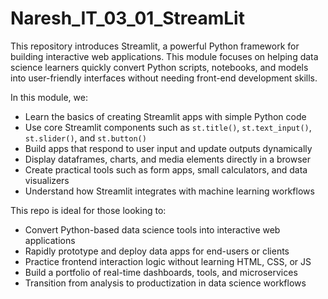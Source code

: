 # Naresh_IT_03_01_StreamLit

This repository introduces Streamlit, a powerful Python framework for building interactive web applications. This module focuses on helping data science learners quickly convert Python scripts, notebooks, and models into user-friendly interfaces without needing front-end development skills.

In this module, we:

- Learn the basics of creating Streamlit apps with simple Python code
- Use core Streamlit components such as `st.title()`, `st.text_input()`, `st.slider()`, and `st.button()`
- Build apps that respond to user input and update outputs dynamically
- Display dataframes, charts, and media elements directly in a browser
- Create practical tools such as form apps, small calculators, and data visualizers
- Understand how Streamlit integrates with machine learning workflows

This repo is ideal for those looking to:

- Convert Python-based data science tools into interactive web applications
- Rapidly prototype and deploy data apps for end-users or clients
- Practice frontend interaction logic without learning HTML, CSS, or JS
- Build a portfolio of real-time dashboards, tools, and microservices
- Transition from analysis to productization in data science workflows

